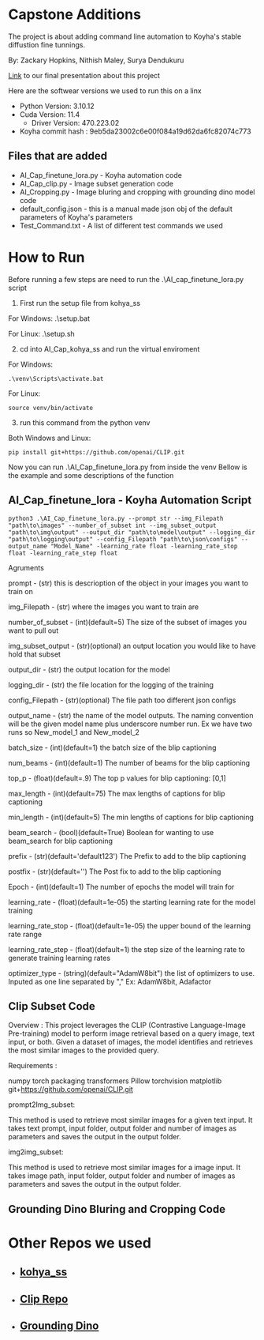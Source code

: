 # Capstone Additions

The project is about adding command line automation to Koyha's stable diffustion fine tunnings. 

By: Zackary Hopkins, Nithish Maley, Surya Dendukuru

[Link](https://docs.google.com/presentation/d/1LYh7AD-wfc8BU77FLVdASIxkENsxsa_fGWVj8gc4bh4/edit?usp=sharing) to our final presentation about this project

Here are the softwear versions we used to run this on a linx 
* Python Version: 3.10.12
* Cuda Version: 11.4
    * Driver Version: 470.223.02
* Koyha commit hash : 9eb5da23002c6e00f084a19d62da6fc82074c773

## Files that are added

* AI_Cap_finetune_lora.py - Koyha automation code
* AI_Cap_clip.py - Image subset generation code
* AI_Cropping.py - Image bluring and cropping with grounding dino model code
* default_config.json - this is a manual made json obj of the default parameters of Koyha's parameters
* Test_Command.txt - A list of different test commands we used 

# How to Run
Before running a few steps are need to run the .\AI_cap_finetune_lora.py script 

1. First run the setup file from kohya_ss

For Windows:
.\setup.bat

For Linux:
.\setup.sh

2. cd into AI_Cap_kohya_ss and run the virtual enviroment

For Windows:
```
.\venv\Scripts\activate.bat
```

For Linux:
```
source venv/bin/activate
```

3. run this command from the python venv

Both Windows and Linux:
```
pip install git+https://github.com/openai/CLIP.git
```

Now you can run .\AI_Cap_finetune_lora.py from inside the venv Bellow is the example and some descriptions of the function

## AI_Cap_finetune_lora - Koyha Automation Script

```
python3 .\AI_Cap_finetune_lora.py --prompt str --img_Filepath "path\to\images" --number_of_subset int --img_subset_output "path\to\img\output" --output_dir "path\to\model\output" --logging_dir "path\to\logging\output" --config_Filepath "path\to\json\configs" --output_name "Model_Name" -learning_rate float -learning_rate_stop float -learning_rate_step float
```

Agruments

prompt - (str) this is descrioption of the object in your images you want to train on

img_Filepath - (str) where the images you want to train are

number_of_subset - (int)(default=5) The size of the subset of images you want to pull out

img_subset_output - (str)(optional) an output location you would like to have hold that subset

output_dir - (str) the output location for the model

logging_dir - (str) the file location for the logging of the training

config_Filepath - (str)(optional) The file path too different json configs

output_name - (str) the name of the model outputs. The naming convention will be the given model name plus underscore number run. Ex we have two runs so New_model_1 and New_model_2

batch_size - (int)(default=1) the batch size of the blip captioning

num_beams - (int)(default=1) The number of beams for the blip captioning

top_p - (float)(default=.9) The top p values for blip captioning: [0,1]

max_length - (int)(default=75) The max lengths of captions for blip captioning

min_length - (int)(default=5) The min lengths of captions for blip captioning

beam_search - (bool)(default=True) Boolean for wanting to use beam_search for blip captioning
   
prefix - (str)(default='default123') The Prefix to add to the blip captioning

postfix - (str)(default='') The Post fix to add to the blip captioning

Epoch - (int)(default=1) The number of epochs the model will train for

learning_rate - (float)(default=1e-05) the starting learning rate for the model training 

learning_rate_stop - (float)(default=1e-05) the upper bound of the learning rate range 

learning_rate_step - (float)(default=1) the step size of the learning rate to generate training learning rates

optimizer_type - (string)(default="AdamW8bit") the list of optimizers to use. Inputed as one line separated by "," Ex: AdamW8bit, Adafactor

## Clip Subset Code

Overview :
This project leverages the CLIP (Contrastive Language-Image Pre-training) model to perform image retrieval based on a query image, text input, or both. Given a dataset of images, the model identifies and retrieves the most similar images to the provided query.


Requirements :

numpy
torch
packaging
transformers
Pillow
torchvision
matplotlib
git+https://github.com/openai/CLIP.git


prompt2Img_subset:

This method is used to retrieve most similar images for a given text input.
It takes text prompt, input folder, output folder and number of images as parameters and saves the output in the output folder.

img2img_subset:

This method is used to retrieve most similar images for a image input. It takes image path, input folder, output folder and number of images as parameters and saves the output in the output folder.

## Grounding Dino Bluring and Cropping Code



# Other Repos we used
* ## [kohya_ss](https://github.com/bmaltais/kohya_ss)
* ## [Clip Repo](https://github.com/openai/CLIP)
* ## [Grounding Dino](https://github.com/IDEA-Research/GroundingDINO.git)

